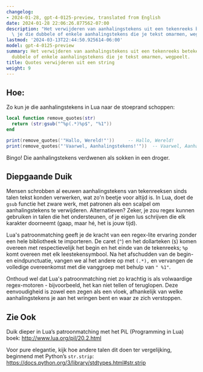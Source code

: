 ```yaml
---
changelog:
- 2024-01-28, gpt-4-0125-preview, translated from English
date: 2024-01-28 22:06:26.877562-07:00
description: "Het verwijderen van aanhalingstekens uit een tekenreeks betekent dat\
  \ je die dubbele of enkele aanhalingstekens die je tekst omarmen, wegpeelt.\u2026"
lastmod: '2024-03-13T22:44:50.925614-06:00'
model: gpt-4-0125-preview
summary: Het verwijderen van aanhalingstekens uit een tekenreeks betekent dat je die
  dubbele of enkele aanhalingstekens die je tekst omarmen, wegpeelt.
title: Quotes verwijderen uit een string
weight: 9
---
```


## Hoe:
Zo kun je die aanhalingstekens in Lua naar de stoeprand schoppen:

```lua
local function remove_quotes(str)
  return (str:gsub("^%p(.*)%p$", "%1"))
end

print(remove_quotes('"Hallo, Wereld!"'))     -- Hallo, Wereld!
print(remove_quotes("'Vaarwel, Aanhalingstekens!'"))  -- Vaarwel, Aanhalingstekens!
```

Bingo! Die aanhalingstekens verdwenen als sokken in een droger.

## Diepgaande Duik
Mensen schrobben al eeuwen aanhalingstekens van tekenreeksen sinds talen tekst konden verwerken, wat zo'n beetje voor altijd is. In Lua, doet de `gsub` functie het zware werk, met patronen als een scalpel om aanhalingstekens te verwijderen. Alternatieven? Zeker, je zou regex kunnen gebruiken in talen die het ondersteunen, of je eigen lus schrijven die elk karakter doorneemt (gaap, maar hé, het is jouw tijd).

Lua's patroonmatching geeft je de kracht van een regex-lite ervaring zonder een hele bibliotheek te importeren. De caret (`^`) en het dollarteken (`$`) komen overeen met respectievelijk het begin en het einde van de tekenreeks; `%p` komt overeen met elk leestekensymbool. Na het afschudden van de begin- en eindpunctuatie, vangen we al het andere op met `(.*),` en vervangen de volledige overeenkomst met die vanggroep met behulp van `" %1"`.

Onthoud wel dat Lua's patroonmatching niet zo krachtig is als volwaardige regex-motoren - bijvoorbeeld, het kan niet tellen of teruglopen. Deze eenvoudigheid is zowel een zegen als een vloek, afhankelijk van welke aanhalingstekens je aan het wringen bent en waar ze zich verstoppen.

## Zie Ook
Duik dieper in Lua’s patroonmatching met het PiL (Programming in Lua) boek: http://www.lua.org/pil/20.2.html

Voor pure elegantie, kijk hoe andere talen dit doen ter vergelijking, beginnend met Python’s `str.strip`: https://docs.python.org/3/library/stdtypes.html#str.strip
